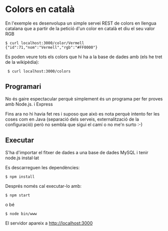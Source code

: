 Colors en català
===============================
En l'exemple es desenvolupa un simple servei REST de colors en llengua catalana que a partir de la petició d'un color en català et diu el seu valor RGB

    $ curl localhost:3000/color/Vermell
    {"id":71,"nom":"Vermell","rgb":"#FF0000"}

Es poden veure tots els colors que hi ha a la base de dades amb (els he tret de la wikipèdia):

     $ curl localhost:3000/colors

Programari
-----------------
No és gaire espectacular perquè simplement és un programa per fer proves amb Node.js. i Express 

Fins ara no hi havia fet res i suposo que això es nota perquè intento fer les coses com en Java (separació dels serveis, externalització de la configuració) però no sembla que sigui el camí o no me'n surto :-)

Executar
-----------------
S'ha d'importar el fitxer de dades a una base de dades MySQL i tenir node.js instal·lat

Es descarreguen les dependències: 

    $ npm install

Després només cal executar-lo amb: 

    $ npm start

o bé

    $ node bin/www

El servidor apareix a [http://localhost:3000](http://localhost:3000)
